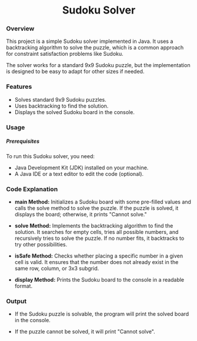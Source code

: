 <h1 align="center">Sudoku Solver</h1>

<h3>Overview</h3>

This project is a simple Sudoku solver implemented in Java. It uses a backtracking algorithm to solve the puzzle, which is a common approach for constraint satisfaction problems like Sudoku.

The solver works for a standard 9x9 Sudoku puzzle, but the implementation is designed to be easy to adapt for other sizes if needed.

<h3>Features</h3>

* Solves standard 9x9 Sudoku puzzles.
* Uses backtracking to find the solution.
* Displays the solved Sudoku board in the console.
  
<h3>Usage</h3>

<h5>Prerequisites</h5>

To run this Sudoku solver, you need:

* Java Development Kit (JDK) installed on your machine.
* A Java IDE or a text editor to edit the code (optional).
  
<h3>Code Explanation</h3>

* <b>main Method:</b> Initializes a Sudoku board with some pre-filled values and calls the solve method to solve the puzzle. If the puzzle is solved, it displays the board; otherwise, it prints "Cannot solve."

* <b>solve Method:</b> Implements the backtracking algorithm to find the solution. It searches for empty cells, tries all possible numbers, and recursively tries to solve the puzzle. If no number fits, it backtracks to try other possibilities.

* <b>isSafe Method:</b> Checks whether placing a specific number in a given cell is valid. It ensures that the number does not already exist in the same row, column, or 3x3 subgrid.

* <b>display Method:</b> Prints the Sudoku board to the console in a readable format.

<h3>Output</h3>

* If the Sudoku puzzle is solvable, the program will print the solved board in the console.

* If the puzzle cannot be solved, it will print "Cannot solve".

